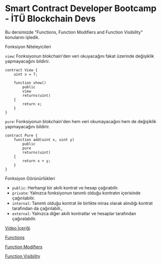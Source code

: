 # Smart Contract Developer Bootcamp - İTÜ Blockchain Devs

Bu dersimizde "Functions, Function Modifiers and Function Visibility" konularını işledik.

Fonksiyon Niteleyicileri

`view`: Fonksiyonun blokchain'den veri okuyacağını fakat üzerinde değişiklik yapmayacağını bildirir.
```solidity
contract View {
    uint x = 7;

    function show()
        public
        view
        returns(uint)
    {
        return x;
    }
}
```
`pure`: Fonksiyonun blokchain'den hem veri okumayacağını hem de değişiklik yapmayacağını bildirir.
```solidity
contract Pure {
    function add(uint x, uint y)
        public
        pure
        returns(uint)
    {
        return x + y;
    }
}
```

Fonksiyon Görünürlükleri

- `public`: Herhangi bir akıllı kontrat ve hesap çağırabilir. 
- `private`: Yalnızca fonksiyonun tanımlı olduğu kontratın içerisinde çağırılabilir. 
- `internal`: Tanımlı olduğu kontrat ile birlikte miras olarak alındığı kontrat tarafından da çağırılabili., 
- `external`: Yalnızca diğer akıllı kontratlar ve hesaplar tarafından çağıralabilir. 


[Video İçeriği](https://www.youtube.com/watch?v=J_B_uPnspws&list=PLby2HXktGwN4Cof_6a8YwlMrboX8-hs73&index=3)

[Functions](./Functions.sol)

[Function Modifiers](./FunctionModifiers.sol)

[Function Visibility](./FunctionVisibility.sol)
